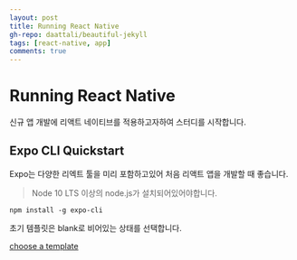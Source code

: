 ```yaml
---  
layout: post
title: Running React Native
gh-repo: daattali/beautiful-jekyll
tags: [react-native, app]
comments: true
---
```


# Running React Native

신규 앱 개발에 리액트 네이티브를 적용하고자하여 스터디를 시작합니다.

## Expo CLI Quickstart
Expo는 다양한 리엑트 툴을 미리 포함하고있어 처음 리액트 앱을 개발할 때 좋습니다. 
> Node 10 LTS 이상의 node.js가 설치되어있어야합니다.  

~~~
npm install -g expo-cli
~~~

초기 템플릿은 blank로 비어있는 상태를 선택합니다.

[choose a template](https://trello-attachments.s3.amazonaws.com/5db8f4b864493b4c6f0c56bd/5dfc24d987d9e38d7571251f/d0432cf0b3c9e30fc1aea32503285922/image.png)
